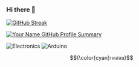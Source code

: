 ### Hi there 👋
[![GitHub Streak](https://github-readme-streak-stats.herokuapp.com?user=samatachai%20&theme=dark&hide_border=true&mode=weekly)](https://git.io/streak-stats)

[![Your Name GitHub Profile Summary](https://github-profile-summary-cards.vercel.app/api/cards/profile-details?username=samatachai&theme=radical)](https://github.com/samatachai)       

![Electronics](https://img.icons8.com/color/48/000000/electronics.png) ![Arduino](https://img.icons8.com/color/48/000000/arduino.png)

$${\color{cyan}ทดสอบ}$$
<!--
**samatachai/samatachai** is a ✨ _special_ ✨ repository because its `README.md` (this file) appears on your GitHub profile.

Here are some ideas to get you started:

- 🔭 I’m currently working on ...
- 🌱 I’m currently learning ...
- 👯 I’m looking to collaborate on ...
- 🤔 I’m looking for help with ...
- 💬 Ask me about ...
- 📫 How to reach me: ...
- 😄 Pronouns: ...
- ⚡ Fun fact: ...
-->
